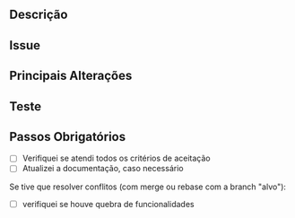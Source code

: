 ## Descrição
<!--- your comment goes here and here -->

## Issue
<!--- cole o link da issue relacionada aqui -->
<!-- exemplo: issue/bug/feature <link> -->
<!--- passo obrigatório -->
<!--- se a issue não existir, crie uma -->
<!-- adicione os revisores da issue -->

## Principais Alterações
<!--- se for de interface, cole screenshots -->
<!--- se for de código, descreva altreações relevantes -->

## Teste
<!-- descreva como você testou o código -->
<!--- passo obrigatório -->
<!-- adicione (se aplicável) screenshots para provar o funcionamento correto -->

## Passos Obrigatórios
- [ ] Verifiquei se atendi todos os critérios de aceitação
- [ ] Atualizei a documentação, caso necessário

Se tive que resolver conflitos (com merge ou rebase com a branch "alvo"):

- [ ] verifiquei se houve quebra de funcionalidades
